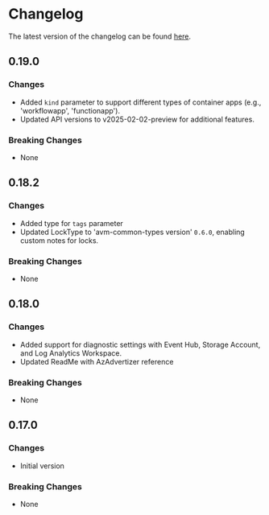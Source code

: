 # Changelog

The latest version of the changelog can be found [here](https://github.com/Azure/bicep-registry-modules/blob/main/avm/res/app/container-app/CHANGELOG.md).

## 0.19.0

### Changes

- Added `kind` parameter to support different types of container apps (e.g., 'workflowapp', 'functionapp').
- Updated API versions to v2025-02-02-preview for additional features.

### Breaking Changes

- None

## 0.18.2

### Changes

- Added type for `tags` parameter
- Updated LockType to 'avm-common-types version' `0.6.0`, enabling custom notes for locks.

### Breaking Changes

- None

## 0.18.0

### Changes

- Added support for diagnostic settings with Event Hub, Storage Account, and Log Analytics Workspace.
- Updated ReadMe with AzAdvertizer reference

### Breaking Changes

- None

## 0.17.0

### Changes

- Initial version

### Breaking Changes

- None

